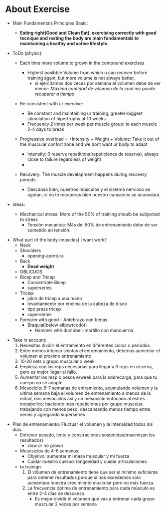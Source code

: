 # About Exercise

* Main Fundamentals Principles Basic:	
	- **Eating right(Good and Clean Eat), exercising correctly with good tecnique and resting the body are main fundamentals to maintaining a healthy and active lifestyle.**

* ToDo (physic):
	-  Each time more volume to grown in the compound exercises
		* Highest posibble Volume from which u can recover before training again, but more volume is not always better,
			- si ejercitamos dos veces por semana el volumen debe de ser menor: *Maxima cantidad de vólumen de la cual me puedo recuperar a tiempo*
	
	- Be consistent with ur exercise:
		- Be constant and maintaining ur training, greater-biggest stimulation of hipertrophy at 10 weeks.
		- Frecuency 2 times per week per muscle group: to each muscle 2-4 days to break 
	
	- Progressive overload = +Intensity + Weight + Volume: Take it out of the muscular confort zone and we dont want ur body to adapt
		* Intensity: 0 reserve repetitions(repeticiones de reserva), always close to failure regardless of weight
		*
	- Recovery: The muscle development happens during recovery periods.
		- Descansa bien, nuestros músculos y el sistema nervioso se agotan, si no te recuperas bien nuestro cansancio se acumulará.

* Ideas:
	- Mechanical stress: More of the 50% of training shoulb be subjected to stress
		- Tensión mecanica: Más del 50% de entrenamiento debe de ser sometido en tensión.

- What part of the body (muscles) I want work?
	- Neck
	- Shoulders
		- opening-apertura
	- Back
		- **Dead weight**
	- OBLICUOS
	- Bicep and Tricep
		- Concentrate Bicep
		- superseries
	- Tricep:
		- jalon de tricep a una mano
		- levantamiento por encima de la cabeza de disco
		- tipo press tricep
		- superseries
	- Forearm with good - Antebrazo con benas
		- Braquial(below elbow(codo))
			- Hammer with dumbbell-martillo con mancuerna

* Take in account:
	1. Necesitas dividir el entramiento en diferentes ciclos o períodos.
	2. Entre menos intenso sientas el entrenamiento, deberías aumentar el volumen el proximo entrenamiento
	3. 10-20 sets x grupo muscular x week
	4. Empieza con las reps necesarias para llegar a 3 reps en reserva, pero es mejor llegar al fallo.
	5. Aumentar las resp o pesos e/week para la sobrecarga, para que tu cuerpo no se adapte
	6. Mesociclo: 6-7 semanas de entramiento, acumulando volumen y la ultima semana baja el volumen de entrenamiento a menos de la mitad, dos mesociclos así y un mesociclo enfocado al estres metabolico: haciendo más repeticiones por grupo muscular, trabajando con menos peso, descansando menos tiempo entre series y agregando superseries

- Plan de entrenamiento: Fluctuar el volumen y la intensidad todos los días.
	- Entrenar pesado, lento y constraciones sostenidas(maximizan los resultados)
		- slow or no grown
	- Mesosiclos de 4-6 semanas:	
		- Objetivo: aumentar mi masa muscular y mi fuerza
		- Cuidar nuestro cuerpo: longevidad y cuidar articulaciones
	- to trainign:
		1. El vólumen de entrenamiento tiene que ser el mínimo suficiente para obtener resultados porque si nos excedemos solo aumentara nuestra crecimiento	muscular pero no más fuerza.
		2. La frecuencia óptima de entrenamiento para cada músculo es entre 2-4 días de descanso.
			- Es mejor dividir el vólumen que vas a entrenar cada grupo muscular 2 veces por semana